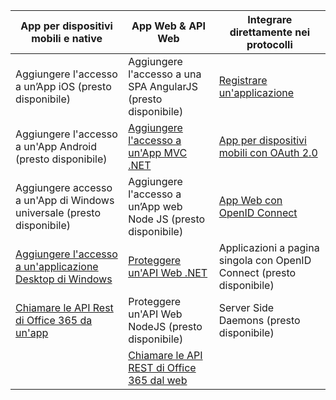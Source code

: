 | App per dispositivi mobili e native | App Web & API Web | Integrare direttamente nei protocolli |
| ----------------------- | ------------------------------- | --------------------- |
| Aggiungere l'accesso a un’App iOS (presto disponibile) | Aggiungere l'accesso a una SPA AngularJS (presto disponibile) | [Registrare un'applicazione](active-directory-v2-app-registration.md) |
| Aggiungere l'accesso a un'App Android (presto disponibile) | [Aggiungere l'accesso a un'App MVC .NET](active-directory-v2-devquickstarts-dotnet-web.md) | [App per dispositivi mobili con OAuth 2.0](active-directory-v2-protocols.md#oauth2-authorization-code-flow) |
| Aggiungere accesso a un'App di Windows universale (presto disponibile) | Aggiungere l'accesso a un’App web Node JS (presto disponibile) | [App Web con OpenID Connect](active-directory-v2-protocols.md#openid-connect-sign-in-flow) |
| [Aggiungere l'accesso a un'applicazione Desktop di Windows](active-directory-v2-devquickstarts-wpf.md)| [Proteggere un'API Web .NET](active-directory-v2-devquickstarts-dotnet-api.md) | Applicazioni a pagina singola con OpenID Connect (presto disponibile)
| [Chiamare le API Rest di Office 365 da un'app](https://www.msdn.com/office/office365/howto/authenticate-Office-365-APIs-using-v2) | Proteggere un'API Web NodeJS (presto disponibile) | Server Side Daemons (presto disponibile) |
| | [Chiamare le API REST di Office 365 dal web](https://www.msdn.com/office/office365/howto/authenticate-Office-365-APIs-using-v2) |

<!---HONumber=August15_HO7-->